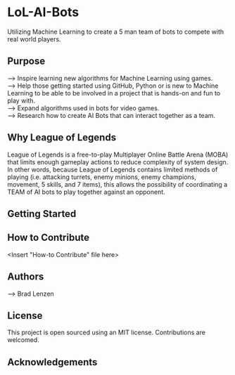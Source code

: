 # LoL-AI-Bots
Utilizing Machine Learning to create a 5 man team of bots to compete with real world players.
  
## Purpose
  --> Inspire learning new algorithms for Machine Learning using games.<br/>
  --> Help those getting started using GitHub, Python or is new to Machine Learning to be able to be involved in a project that is hands-on and fun to play with.<br/>
  --> Expand algorithms used in bots for video games.<br/>
  --> Research how to create AI Bots that can interact together as a team.<br/>
  
## Why League of Legends
  League of Legends is a free-to-play Multiplayer Online Battle Arena (MOBA) that limits enough gameplay actions to reduce complexity of system design. In other words, because League of Legends contains limited methods of playing (i.e. attacking turrets, enemy minions, enemy champions, movement, 5 skills, and 7 items), this allows the possibility of coordinating a TEAM of AI bots to play together against an opponent. 

## Getting Started
<Insert How-to Download here>

## How to Contribute
<Insert "How-to Contribute" file here>

## Authors
--> Brad Lenzen

## License
This project is open sourced using an MIT license.
Contributions are welcomed.

## Acknowledgements
<Insert Acknowledgements>

